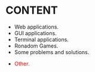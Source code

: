 # CONTENT
* Web applications.
* GUI applications.
* Terminal applications.
* Ronadom Games.
* Some problems and solutions.
* <div> <p style='color: red;'>Other. </p> </div>

